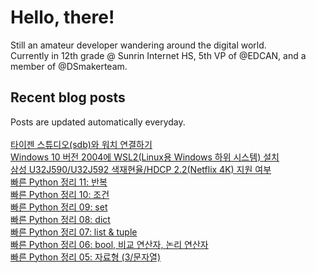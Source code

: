 # Hello, there!
Still an amateur developer wandering around the digital world.<br>
Currently in 12th grade @ Sunrin Internet HS, 5th VP of @EDCAN, and a member of @DSmakerteam.<br>
## Recent blog posts
Posts are updated automatically everyday.<br><br>
[타이젠 스튜디오(sdb)와 워치 연결하기](https://blog.stdio.dev/58)<br>
[Windows 10 버전 2004에 WSL2(Linux용 Windows 하위 시스템) 설치](https://blog.stdio.dev/56)<br>
[삼성 U32J590/U32J592 색재현율/HDCP 2.2(Netflix 4K) 지원 여부](https://blog.stdio.dev/55)<br>
[빠른 Python 정리 11: 반복](https://blog.stdio.dev/54)<br>
[빠른 Python 정리 10: 조건](https://blog.stdio.dev/53)<br>
[빠른 Python 정리 09: set](https://blog.stdio.dev/52)<br>
[빠른 Python 정리 08: dict](https://blog.stdio.dev/51)<br>
[빠른 Python 정리 07: list & tuple](https://blog.stdio.dev/50)<br>
[빠른 Python 정리 06: bool, 비교 연산자, 논리 연산자](https://blog.stdio.dev/49)<br>
[빠른 Python 정리 05: 자료형 (3/문자열)](https://blog.stdio.dev/48)<br>
